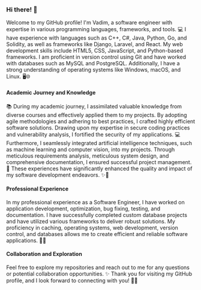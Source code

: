 ### Hi there! 👋

Welcome to my GitHub profile! I'm Vadim, a software engineer with expertise in various programming languages, frameworks, and tools. 💻 I have experience with languages such as C++, C#, Java, Python, Go, and Solidity, as well as frameworks like Django, Laravel, and React. My web development skills include HTML5, CSS, JavaScript, and Python-based frameworks. I am proficient in version control using Git and have worked with databases such as MySQL and PostgreSQL. Additionally, I have a strong understanding of operating systems like Windows, macOS, and Linux. 🖥️🌐

#### Academic Journey and Knowledge

📚 During my academic journey, I assimilated valuable knowledge from diverse courses and effectively applied them to my projects. By adopting agile methodologies and adhering to best practices, I crafted highly efficient software solutions. Drawing upon my expertise in secure coding practices and vulnerability analysis, I fortified the security of my applications. 💻 Furthermore, I seamlessly integrated artificial intelligence techniques, such as machine learning and computer vision, into my projects. Through meticulous requirements analysis, meticulous system design, and comprehensive documentation, I ensured successful project management. 📝 These experiences have significantly enhanced the quality and impact of my software development endeavors. ✨🌟

#### Professional Experience

In my professional experience as a Software Engineer, I have worked on application development, optimization, bug fixing, testing, and documentation. I have successfully completed custom database projects and have utilized various frameworks to deliver robust solutions. My proficiency in caching, operating systems, web development, version control, and databases allows me to create efficient and reliable software applications. 🚀🔧

#### Collaboration and Exploration

Feel free to explore my repositories and reach out to me for any questions or potential collaboration opportunities. ✨ Thank you for visiting my GitHub profile, and I look forward to connecting with you! 🤝🌟
